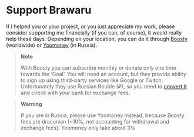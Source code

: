# Support Brawaru

If I helped you or your project, or you just appreciate my work, please
consider supporting me financially (if you can, of course), it would really
help these days. Depending on your location, you can do it through
[Boosty][boosty] (worldwide) or [Yoomoney][yoomoney] (in Russia).

> **Note**
>
> With Boosty you can subscribe monthly or donate only one time towards the
> ‘Goal’. You will need an account, but they provide ability to sign up using
> third-party services like Google or Twitch. Unfortunately they use Russian
> Rouble (₽), so you need to [convert it][conv] and check with your bank for
> exchange fees.

> **Warning**
>
> If you are in Russia, please use Yoomoney instead, because Boosty fees are
> draconian (~10%, not accounting for withdrawal and exchange fees). Yoomoney
> only take about 3%.

[boosty]: https://boosty.to/brawaru
[yoomoney]: https://yoomoney.ru/to/410014746904198
[conv]: https://www.google.com/search?q=usd%20to%20rub
